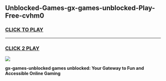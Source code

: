 
## Unblocked-Games-gx-games-unblocked-Play-Free-cvhm0
<h3>
<a href="https://premium76.site?title=gx-games-unblocked&ref=10A">CLICK TO PLAY</a></h3>
<hr>

<h3>
<a href="https://premium76.site?title=gx-games-unblocked&ref=10A">CLICK 2 PLAY</a>
  
</h3>

<a href="https://premium76.site?title=gx-games-unblocked&ref=10A"><img src="https://clearcache.store/games.png"></a>


**gx-games-unblocked games unblocked: Your Gateway to Fun and Accessible Online Gaming**
